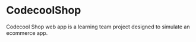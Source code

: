 # CodecoolShop
Codecool Shop web app is a learning team project designed to simulate an ecommerce app.

